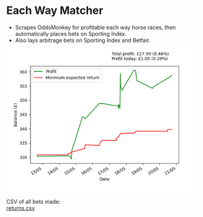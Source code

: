 # Each Way Matcher

- Scrapes OddsMonkey for profitable each way horse races, then automatically places bets on Sporting Index.  
- Also lays arbitrage bets on Sporting Index and Betfair.

![graph](balance.png)

CSV of all bets made:  
[returns.csv](returns.csv)
